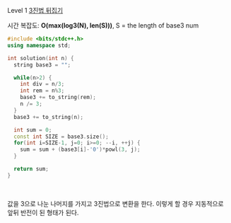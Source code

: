 Level 1 [3진법 뒤집기](https://programmers.co.kr/learn/courses/30/lessons/68935)

시간 복잡도: **O(max(log3(N), len(S)))**, S = the length of base3 num

```cpp
#include <bits/stdc++.h>
using namespace std;

int solution(int n) {
  string base3 = "";

  while(n>2) {
    int div = n/3;
    int rem = n%3;
    base3 += to_string(rem);
    n /= 3;
  }
  base3 += to_string(n);

  int sum = 0;
  const int SIZE = base3.size();
  for(int i=SIZE-1, j=0; i>=0; --i, ++j) {
    sum = sum + (base3[i]-'0')*powl(3, j);
  }

  return sum;
}
```

<br>

값을 3으로 나눈 나머지를 가지고 3진법으로 변환을 한다. 이렇게 할 경우 지동적으로 앞뒤 반전이 된 형태가 된다.
